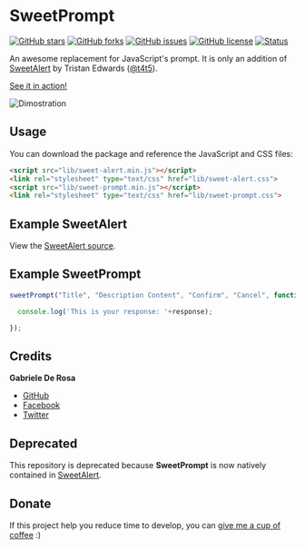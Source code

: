 # SweetPrompt

[![GitHub stars](https://img.shields.io/github/stars/derogab/SweetPrompt.svg)](https://github.com/derogab/SweetPrompt/stargazers)
[![GitHub forks](https://img.shields.io/github/forks/derogab/SweetPrompt.svg)](https://github.com/derogab/SweetPrompt/network)
[![GitHub issues](https://img.shields.io/github/issues/derogab/SweetPrompt.svg)](https://github.com/derogab/SweetPrompt/issues)
[![GitHub license](https://img.shields.io/badge/license-MIT-blue.svg)](https://raw.githubusercontent.com/derogab/SweetPrompt/master/LICENSE)
[![Status](https://img.shields.io/badge/status-deprecated-red.svg)](#Deprecated)

An awesome replacement for JavaScript's prompt.
It is only an addition of [SweetAlert](https://github.com/t4t5/sweetalert) by Tristan Edwards ([@t4t5](https://github.com/t4t5)).

[See it in action!](http://bit.ly/sweetprompt)

![Dimostration](https://cloud.githubusercontent.com/assets/4183824/5696868/a63946e8-99df-11e4-9d22-03f3579e2459.gif)

## Usage
You can download the package and reference the JavaScript and CSS files:

```html
<script src="lib/sweet-alert.min.js"></script>
<link rel="stylesheet" type="text/css" href="lib/sweet-alert.css">
<script src="lib/sweet-prompt.min.js"></script>
<link rel="stylesheet" type="text/css" href="lib/sweet-prompt.css">
```

## Example SweetAlert
View the [SweetAlert source](https://github.com/t4t5/sweetalert).

## Example SweetPrompt

```javascript
sweetPrompt("Title", "Description Content", "Confirm", "Cancel", function(response){

  console.log('This is your response: '+response);

});
```

## Credits
<b>Gabriele De Rosa</b>
<ul>
<li><a href="https://www.github.com/derogab">GitHub</a></li>
<li><a href="https://www.facebook.com/derogab">Facebook</a></li>
<li><a href="https://www.twitter.com/derogab">Twitter</a></li>
</ul>

## Deprecated
This repository is deprecated because **SweetPrompt** is now natively contained in [SweetAlert](https://github.com/t4t5/sweetalert).

## Donate
If this project help you reduce time to develop, you can [give me a cup of coffee](https://www.paypal.me/derogab) :)
